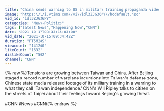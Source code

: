 ```yaml
---
title: "China sends warning to US in military training propaganda video"
image: "https:\/\/i.ytimg.com\/vi\/idl3ZJG36PY\/hqdefault.jpg"
vid_id: "idl3ZJG36PY"
categories: "News-Politics"
tags: ["latest News","Happening Now","CNN"]
date: "2021-10-17T08:33:15+03:00"
vid_date: "2021-10-15T09:34:42Z"
duration: "PT5M28S"
viewcount: "141260"
likeCount: "1632"
dislikeCount: "502"
channel: "CNN"
---
```

{% raw %}Tensions are growing between Taiwan and China. After Beijing staged a record number of warplane incursions into Taiwan's defense zone, Chinese state media released footage of its military training in a warning to what they call 'Taiwan independence.' CNN's Will Ripley talks to citizen on the streets of Taipei about their feelings toward Beijing's growing threat.<br /><br />#CNN #News #CNNi{% endraw %}
